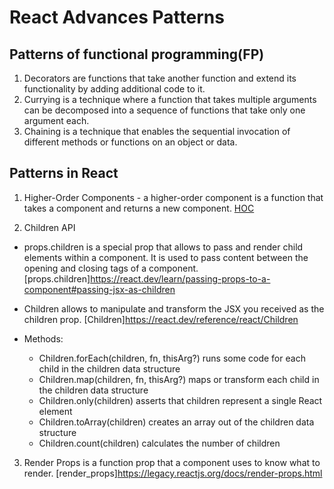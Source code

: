 # React Advances Patterns

## Patterns of functional programming(FP)

1. Decorators are functions that take another function and extend its functionality by adding additional code to it.
2. Currying is a technique where a function that takes multiple arguments can be decomposed into a sequence of functions that take only one argument each.
3. Chaining is a technique that enables the sequential invocation of different methods or functions on an object or data.

## Patterns in React

1. Higher-Order Components - a higher-order component is a function that takes a component and returns a new component.
   [HOC](https://legacy.reactjs.org/docs/higher-order-components.html)

2. Children API

- props.children is a special prop that allows to pass and render child elements within a component. It is used to pass content between the opening and closing tags of a component.
  [props.children]https://react.dev/learn/passing-props-to-a-component#passing-jsx-as-children

- Children allows to manipulate and transform the JSX you received as the children prop.
  [Children]https://react.dev/reference/react/Children

- Methods:
  - Children.forEach(children, fn, thisArg?) runs some code for each child in the children data structure
  - Children.map(children, fn, thisArg?) maps or transform each child in the children data structure
  - Children.only(children) asserts that children represent a single React element
  - Children.toArray(children) creates an array out of the children data structure
  - Children.count(children) calculates the number of children

3. Render Props is a function prop that a component uses to know what to render.
   [render_props]https://legacy.reactjs.org/docs/render-props.html

